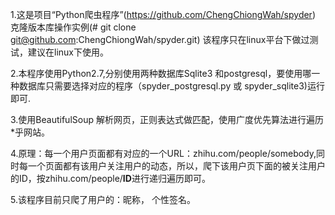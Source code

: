 1.这是项目“Python爬虫程序”(https://github.com/ChengChiongWah/spyder)
  克隆版本库操作实例(# git clone git@github.com:ChengChiongWah/spyder.git)
  该程序只在linux平台下做过测试，建议在linux下使用。

2.本程序使用Python2.7,分别使用两种数据库Sqlite3 和postgresql，要使用哪一种数据库只需要选择对应的程序（spyder_postgresql.py 或 spyder_sqlite3)运行即可.

3.使用BeautifulSoup 解析网页，正则表达式做匹配，使用广度优先算法进行遍历*乎网站。

4.原理：每一个用户页面都有对应的一个URL：zhihu.com/people/somebody,同时每一个页面都有该用户关注用户的动态，所以，爬下该用户页下面的被关注用户的ID，按zhihu.com/people/**ID**进行递归遍历即可。

5.该程序目前只爬了用户的：昵称， 个性签名。
